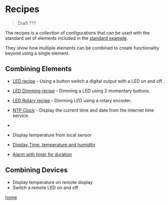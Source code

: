 # Recipes

> Draft ???

The recipes is a collection of configurations that can be used with the standard set of elements included in the [standard example](examples/standard).

They show how multiple elements can be combined to create functionality beyond using a single element.

## Combining Elements

* [LED recipe](/recipes/led.md) - Using a button switch a digital output with a LED on and off.
* [LED Dimming recipe](/recipes/led.md) - Dimming a LED using 2 momentary buttons.
* [LED Rotary recipe](/recipes/ledrotary.md) - Dimming LED using a rotary encoder.
* [NTP Clock](/recipes/ntpclock.md) - Display the current time and date from the internet time service.
* 
* Display temperature from local sensor

* [Display Time, temperature and humidity](/recipes/tempdisplay.md)

* [Alarm with timer for duration](/recipes/alarm.md)


## Combining Devices

* Display temperature on remote display 
* Switch a remote LED on and off


[home](readme.md)
